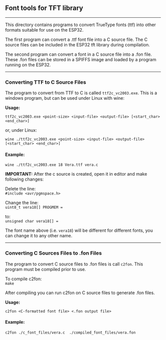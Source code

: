 ## Font tools for TFT library

---

This directory contains programs to convert TrueType fonts (ttf) into other formats suitable
for use on the ESP32.  

The first program can convert a .ttf font file into a C source file. The C source files can be
included in the ESP32 tft library during compilation.

The second program can convert a font in a C source file into a .fon file. 
These .fon files can be stored in a SPIFFS image and loaded by a program running on the ESP32.


---

### Converting TTF to C Source Files

The program to convert from TTF to C is called `ttf2c_vc2003.exe`.  This is a windows program, but can be used under Linux with wine:

**Usage:**

`ttf2c_vc2003.exe <point-size> <input-file> <output-file> [<start_char> <end_char>]`

or, under Linux:

`wine ./ttf2c_vc2003.exe <point-size> <input-file> <output-file> [<start_char> <end_char>]`


#### Example:

`wine ./ttf2c_vc2003.exe 18 Vera.ttf vera.c`

**IMPORTANT:**  After the c source is created, open it in editor and make following changes:

Delete the line:  
`#include <avr/pgmspace.h>`

Change the line:  
`uint8_t vera18[] PROGMEM =`

to:  
`unsigned char vera18[] =`

The font name above (i.e. `vera18`) will be different for different fonts, 
you can change it to any other name.


---

### Converting C Sources Files to .fon Files

The program to convert C source files to .fon files is call `c2fon`. 
This program must be compiled prior to use.  

To compile c2fon:  
`make`

After compiling you can run c2fon on C source files to generate .fon files. 

**Usage:**

`c2fon <C-formatted font file> <.fon output file>`


#### Example:

`c2fon ./c_font_files/vera.c  ./compiled_font_files/vera.fon`
